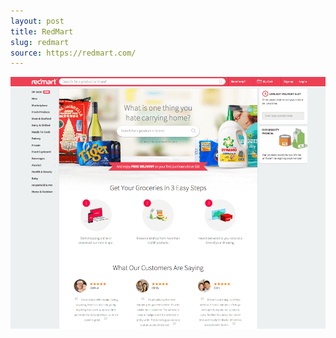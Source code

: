 ```yaml
---
layout: post
title: RedMart
slug: redmart
source: https://redmart.com/
---
```


<img src="/screenshots/redmart.png" alt="RedMart">
